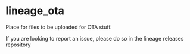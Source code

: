 # lineage_ota
Place for files to be uploaded for OTA stuff. 

If you are looking to report an issue, please do so in the lineage releases repository 

